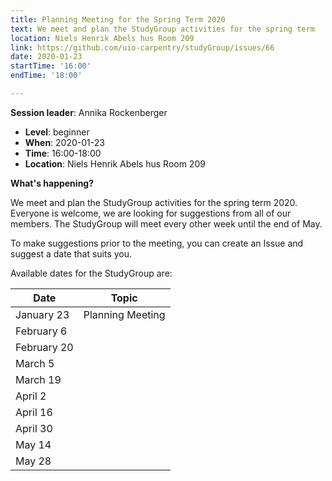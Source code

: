 ```yaml
---
title: Planning Meeting for the Spring Term 2020
text: We meet and plan the StudyGroup activities for the spring term
location: Niels Henrik Abels hus Room 209
link: https://github.com/uio-carpentry/studyGroup/issues/66
date: 2020-01-23
startTime: '16:00'
endTime: '18:00'

---
```


**Session leader**: Annika Rockenberger


- **Level**: beginner
- **When**: 2020-01-23
- **Time**: 16:00-18:00
- **Location**:  Niels Henrik Abels hus Room 209

**What's happening?**

We meet and plan the StudyGroup activities for the spring term 2020. Everyone is welcome, we are looking for suggestions from all of our members. The StudyGroup will meet every other week until the end of May.

To make suggestions prior to the meeting, you can create an Issue and suggest a date that suits you.

Available dates for the StudyGroup are:

|Date|Topic|
|---|---|
|January 23|Planning Meeting|
|February 6||
|February 20||
|March 5||
|March 19||
|April 2||
|April 16||
|April 30||
|May 14||
|May 28||
